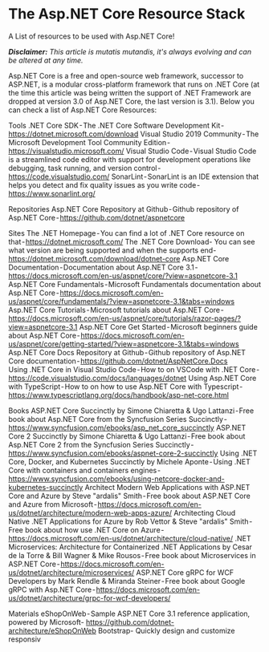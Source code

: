 # The Asp.NET Core Resource Stack

A List of resources to be used with Asp.NET Core!

_**Disclaimer:** This article is mutatis mutandis, it's always evolving and can be altered at any time._

Asp.NET Core is a free and open-source web framework, successor to ASP.NET, is a modular cross-platform framework that runs on .NET Core (at the time this article was being written the support of .NET Framework are dropped at version 3.0 of Asp.NET Core, the last version is 3.1).
Below you can check a list of Asp.NET Core Resources:

Tools
.NET Core SDK - The .NET Core Software Development Kit - https://dotnet.microsoft.com/download
Visual Studio 2019 Community - The Microsoft Development Tool Community Edition - https://visualstudio.microsoft.com/
Visual Studio Code - Visual Studio Code is a streamlined code editor with support for development operations like debugging, task running, and version control - https://code.visualstudio.com/
SonarLint - SonarLint is an IDE extension that helps you detect and fix quality issues as you write code - https://www.sonarlint.org/

Repositories
Asp.NET Core Repository at Github - Github repository of Asp.NET Core - https://github.com/dotnet/aspnetcore

Sites
The .NET Homepage - You can find a lot of .NET Core resource on that - https://dotnet.microsoft.com/
The .NET Core Download- You can see what version are being supported and when the supports end- https://dotnet.microsoft.com/download/dotnet-core
Asp.NET Core Documentation - Documentation about Asp.NET Core 3.1 - https://docs.microsoft.com/en-us/aspnet/core/?view=aspnetcore-3.1
Asp.NET Core Fundamentals - Microsoft Fundamentals documentation about Asp.NET Core - https://docs.microsoft.com/en-us/aspnet/core/fundamentals/?view=aspnetcore-3.1&tabs=windows
Asp.NET Core Tutorials - Microsoft tutorials about Asp.NET Core - https://docs.microsoft.com/en-us/aspnet/core/tutorials/razor-pages/?view=aspnetcore-3.1
Asp.NET Core Get Started - Microsoft beginners guide about Asp.NET Core - https://docs.microsoft.com/en-us/aspnet/core/getting-started/?view=aspnetcore-3.1&tabs=windows
Asp.NET Core Docs Repository at Github - Github repository of Asp.NET Core documentation - https://github.com/dotnet/AspNetCore.Docs
Using .NET Core in Visual Studio Code - How to on VSCode with .NET Core - https://code.visualstudio.com/docs/languages/dotnet
Using Asp.NET Core with TypeScript - How to on how to use Asp.NET Core with Typescript - https://www.typescriptlang.org/docs/handbook/asp-net-core.html

Books
ASP.NET Core Succinctly by Simone Chiaretta & Ugo Lattanzi - Free book about Asp.NET Core from the Syncfusion Series Succinctly - https://www.syncfusion.com/ebooks/asp_net_core_succinctly
ASP.NET Core 2 Succinctly by Simone Chiaretta & Ugo Lattanzi - Free book about Asp.NET Core 2 from the Syncfusion Series Succinctly - https://www.syncfusion.com/ebooks/aspnet-core-2-succinctly
Using .NET Core, Docker, and Kubernetes Succinctly by Michele Aponte - Using .NET Core with containers and containers engines - https://www.syncfusion.com/ebooks/using-netcore-docker-and-kubernetes-succinctly
Architect Modern Web Applications with ASP.NET Core and Azure by Steve "ardalis" Smith - Free book about ASP.NET Core and Azure from Microsoft - https://docs.microsoft.com/en-us/dotnet/architecture/modern-web-apps-azure/
Architecting Cloud Native .NET Applications for Azure by Rob Vettor & Steve "ardalis" Smith - Free book about how use .NET Core on Azure - https://docs.microsoft.com/en-us/dotnet/architecture/cloud-native/
.NET Microservices: Architecture for Containerized .NET Applications by Cesar de la Torre & Bill Wagner & Mike Rousos - Free book about Microservices in ASP.NET Core - https://docs.microsoft.com/en-us/dotnet/architecture/microservices/
ASP.NET Core gRPC for WCF Developers by Mark Rendle & Miranda Steiner - Free book about Google gRPC with Asp.NET Core - https://docs.microsoft.com/en-us/dotnet/architecture/grpc-for-wcf-developers/

Materials
eShopOnWeb - Sample ASP.NET Core 3.1 reference application, powered by Microsoft- https://github.com/dotnet-architecture/eShopOnWeb
Bootstrap- Quickly design and customize responsiv
